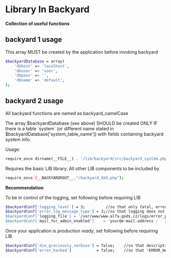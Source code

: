 Library In Backyard
===================
**Collection of useful functions**


backyard 1 usage
-------------------

This array MUST be created by the application before invoking backyard     
```sh
$backyardDatabase = array(
    'dbhost' => 'localhost',
    'dbuser' => 'user',
    'dbpass' => '',
    'dbname' => 'default',
);
```


backyard 2 usage
-------------------

All backyard functions are named as backyard_camelCase 

The array $backyardDatabase (see above) SHOULD be created ONLY IF there is a table \`system\` (or different name stated in $backyardDatabase['system_table_name']) with fields containing backyard system info.

Usage:
```sh
require_once dirname(__FILE__) . '/lib/backyard/src/backyard_system.php';
```
Requires the basic LIB library. All other LIB components to be included by
```sh
require_once (__BACKYARDROOT__."/backyard_XXX.php");
```

**Recommendation**

To be in control of the logging, set following before requiring LIB
```sh
$backyardConf['logging_level'] = 3;         //so that only fatal, error, warning are logged
$backyardConf['error_log_message_type'] = 3;//so that logging does not go to PHP's system logger but to the monthly rotated file specified on the next line
$backyardConf['logging_file'] = '/var/www/www.alfa.gods.cz/logs/error_php.log';
$backyardConf['mail_for_admin_enabled']    = 'your@e-mail.address';   //fatal error are announced to this e-mail
```

Once your application is *production ready*, set following before requiring LIB
```sh
$backyardConf['die_graciously_verbose'] = false;    //so that description contained within die_graciously() is not revealed on screen
$backyardConf['error_hacked']           = false;    //so that *ERROR_HACK* GET parameter is ignored (and 3rd party can't *debug* your application
```

